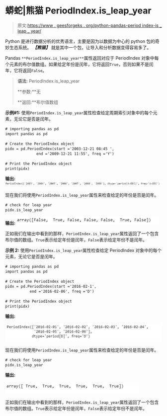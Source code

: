 # 蟒蛇|熊猫 PeriodIndex.is_leap_year

> 原文:[https://www . geesforgeks . org/python-pandas-period index-is _ leap _ year/](https://www.geeksforgeeks.org/python-pandas-periodindex-is_leap_year/)

Python 是进行数据分析的优秀语言，主要是因为以数据为中心的 python 包的奇妙生态系统。 ***【熊猫】*** 就是其中一个包，让导入和分析数据变得容易多了。

Pandas `**PeriodIndex.is_leap_year**`属性返回对应于 PeriodIndex 对象中每个元素的布尔值数组。如果给定年份是闰年，它将返回`True`，否则如果不是闰年，它将返回`False`。

> **语法:** PeriodIndex.is_leap_year
> 
> **参数:**无
> 
> **返回:**布尔值数组

**示例#1:** 使用`PeriodIndex.is_leap_year`属性检查给定周期索引对象中的每个元素，无论它是否是闰年。

```
# importing pandas as pd
import pandas as pd

# Create the PeriodIndex object
pidx = pd.PeriodIndex(start ='2003-12-21 08:45 ',
              end ='2009-12-21 11:55', freq ='Y')

# Print the PeriodIndex object
print(pidx)
```

**输出:**
![](img/5d9beb24be14c7677e1fe864b008cee7.png)

现在我们将使用`PeriodIndex.is_leap_year`属性来检查给定的年份是否是闰年。

```
# check for leap year
pidx.is_leap_year
```

**输出:**
![](img/472fff4dea455595f6566afa0b28256d.png)

正如我们在输出中看到的那样，`PeriodIndex.is_leap_year`属性返回了一个包含布尔值的数组。`True`表示给定年份是闰年，`False`表示给定年份不是闰年。

**示例 2:** 使用`PeriodIndex.is_leap_year`属性检查给定 PeriodIndex 对象中的每个元素，无论它是否是闰年。

```
# importing pandas as pd
import pandas as pd

# Create the PeriodIndex object
pidx = pd.PeriodIndex(start ='2016-02-1', 
           end ='2016-02-06', freq ='D')

# Print the PeriodIndex object
print(pidx)
```

**输出:**

![](img/1ee0e4850c27a50e10798001ef87317a.png)

现在我们将使用`PeriodIndex.is_leap_year`属性来检查给定的年份是否是闰年。

```
# check for leap year
pidx.is_leap_year
```

**输出:**

![](img/c2e9b621ab34bc4b2afb518511ae6174.png)

正如我们在输出中看到的那样，`PeriodIndex.is_leap_year`属性返回了一个包含布尔值的数组。`True`表示给定年份是闰年，`False`表示给定年份不是闰年。